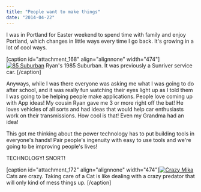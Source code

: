 ```yaml
---
title: "People want to make things"
date: "2014-04-22"
---
```


I was in Portland for Easter weekend to spend time with family and enjoy Portland, which changes in little ways every time I go back. It's growing in a lot of cool ways.

\[caption id="attachment\_168" align="alignnone" width="474"\][![85 Suburban ](images/IMG_20140420_134301-1024x768.jpg)](http://timmyreilly.azurewebsites.net/wp-content/uploads/2014/04/IMG_20140420_134301.jpg) Ryan's 1985 Suburban. It was previously a Sunriver service car. \[/caption\]

Anyways, while I was there everyone was asking me what I was going to do after school, and it was really fun watching their eyes light up as I told them I was going to be helping people make applications. People love coming up with App ideas! My cousin Ryan gave me 3 or more right off the bat! He loves vehicles of all sorts and had ideas that would help car enthusiasts work on their transmissions. How cool is that! Even my Grandma had an idea!

This got me thinking about the power technology has to put building tools in everyone's hands! Pair people's ingenuity with easy to use tools and we're going to be improving people's lives!

TECHNOLOGY! SNORT!

\[caption id="attachment\_172" align="alignnone" width="474"\][![Crazy Mika](images/IMG_20140414_220923-1024x576.jpg)](http://timmyreilly.azurewebsites.net/wp-content/uploads/2014/04/IMG_20140414_220923.jpg) Cats are crazy. Taking care of a Cat is like dealing with a crazy predator that will only kind of mess things up. \[/caption\]
